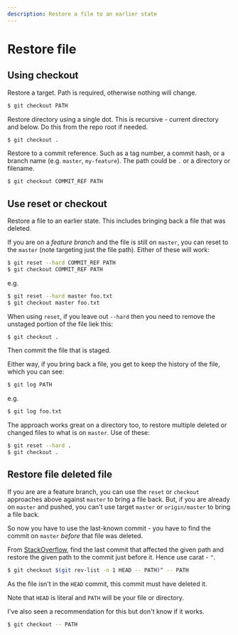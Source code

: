 ```yaml
---
description: Restore a file to an earlier state
---
```

# Restore file


## Using checkout

Restore a target. Path is required, otherwise nothing will change.

```sh
$ git checkout PATH
```

Restore directory using a single dot. This is recursive - current directory and below. Do this from the repo root if needed.

```sh
$ git checkout .
```

Restore to a commit reference. Such as a tag number, a commit hash, or a branch name (e.g. `master`, `my-feature`). The path could be `.` or a directory or filename.

```sh
$ git checkout COMMIT_REF PATH
```


## Use reset or checkout

Restore a file to an earlier state. This includes bringing back a file that was deleted.

If you are on a _feature branch_ and the file is still on `master`, you can reset to the `master` (note targeting just the file path). Either of these will work:

```sh
$ git reset --hard COMMIT_REF PATH
$ git checkout COMMIT_REF PATH
```

e.g.

```sh
$ git reset --hard master foo.txt
$ git checkout master foo.txt
```

When using `reset`, if you leave out `--hard` then you need to remove the unstaged portion of the file liek this:

```sh
$ git checkout .
```

Then commit the file that is staged.

Either way, if you bring back a file, you get to keep the history of the file, which you can see:

```sh
$ git log PATH
```

e.g.
```sh
$ git log foo.txt
```

The approach works great on a directory too, to restore multiple deleted or changed files to what is on `master`. Use of these:

```sh
$ git reset --hard .
$ git checkout .
```


## Restore file deleted file

If you are are a feature branch, you can use the `reset` or `checkout` approaches above against `master` to bring a file back. But, if you are already on `master` and pushed, you can't use target `master` or `origin/master` to bring a file back. 

So now you have to use the last-known commit - you have to find the commit on `master` _before_ that file was deleted.

From [StackOverflow](https://stackoverflow.com/questions/953481/find-and-restore-a-deleted-file-in-a-git-repository?rq=1), find the last commit that affected the given path and restore the given path to the commit just before it. Hence use carat - `^`.

```sh
$ git checkout $(git rev-list -n 1 HEAD -- PATH)^ -- PATH
```

As the file isn't in the `HEAD` commit, this commit must have deleted it. 

Note that `HEAD` is literal and `PATH` will be your file or directory.

I've also seen a recommendation for this but don't know if it works.

```sh
$ git checkout -- PATH
```
